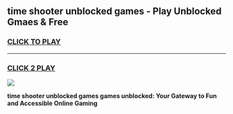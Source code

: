 
## time shooter unblocked games - Play Unblocked Gmaes & Free
<h3>
<a href="https://news.freeplayer.one?title=time_shooter_unblocked_games&ref=23F">CLICK TO PLAY</a></h3>
<hr>

<h3>
<a href="https://news.freeplayer.one?title=time_shooter_unblocked_games&ref=23F">CLICK 2 PLAY</a>
  
</h3>

<a href="https://news.freeplayer.one?title=time_shooter_unblocked_games&ref=23F/"><img src="https://clearcache.store/games.png"></a>


**time shooter unblocked games games unblocked: Your Gateway to Fun and Accessible Online Gaming**
